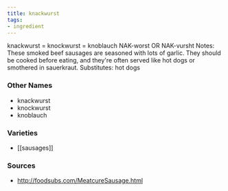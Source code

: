 ```yaml
---
title: knackwurst
tags:
- ingredient
---
```

knackwurst = knockwurst = knoblauch NAK-worst OR NAK-vursht Notes: These smoked beef sausages are seasoned with lots of garlic. They should be cooked before eating, and they're often served like hot dogs or smothered in sauerkraut. Substitutes: hot dogs

### Other Names

* knackwurst
* knockwurst
* knoblauch

### Varieties

* [[sausages]]

### Sources
* http://foodsubs.com/MeatcureSausage.html

